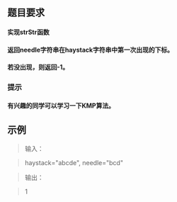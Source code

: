 ##  题目要求   
#### 实现strStr函数
#### 返回needle字符串在haystack字符串中第一次出现的下标。
#### 若没出现，则返回-1。

### 提示
#### 有兴趣的同学可以学习一下KMP算法。

##  示例
>输入：

> haystack="abcde", needle="bcd"

>输出：

>  1




